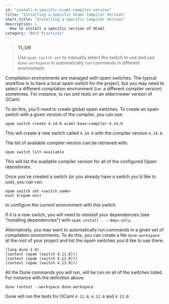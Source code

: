 ```yaml
---
id: "install-a-specific-ocaml-compiler-version"
title: "Installing a Specific OCaml Compiler Version"
short_title: "Installing a Specific Compiler Version"
description: |
  How to install a specific version of OCaml
category: "Best Practices"
---
```


> **TL;DR**
> 
> Use `opam switch set` to manually select the switch to use and use `dune-workspace` to automatically run commands in different environment.

Compilation environments are managed with opam switches. The typical workflow is to have a local opam switch for the project, but you may need to select a different compilation environment (i.e. a different compiler version) sometimes. For instance, to run unit tests on an older/newer version of OCaml.

To do this, you'll need to create global opam switches. To create an opam switch with a given version of the compiler, you can use:

```
opam switch create 4.14.0 ocaml-base-compiler.4.14.0
```

This will create a new switch called `4.14.0` with the compiler version `4.14.0`.

The list of available compiler version can be retrieved with:

```
opam switch list-available
```

This will list the available compiler version for all of the configured Opam repositories.

Once you've created a switch (or you already have a switch you'd like to use), you can run:

```
opam switch set <switch_name>
eval $(opam env)
```

to configure the current environment with this switch.

If it is a new switch, you will need to reinstall your dependencies (see "Installing dependencies") with `opam install . --deps-only`.

Alternatively, you may want to automatically run commands in a given set of compilation environments. To do this, you can create a file `dune-workspace` at the root of your project and list the opam switches you'd like to use there:


```
(lang dune 2.0)
(context (opam (switch 4.11.0)))
(context (opam (switch 4.12.0)))
(context (opam (switch 4.13.0)))
```

All the Dune commands you will run, will be run on all of the switches listed. For instance with the definition above:

```
dune runtest --workspace dune-workspace
```

Dune will run the tests for OCaml `4.11.0`, `4.12.0` and `4.13.0`.
